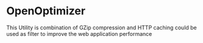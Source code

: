 OpenOptimizer
=============

This Utility is combination of GZip compression and HTTP caching could be used as filter to improve the web application performance
